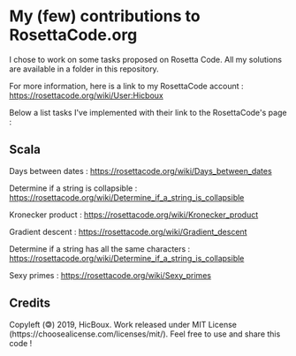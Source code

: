 <h1> My (few) contributions to RosettaCode.org</h1>

I chose to work on some tasks proposed on Rosetta Code. All my solutions are available in a folder in this repository.

For more information, here is a link to my RosettaCode account : https://rosettacode.org/wiki/User:Hicboux

Below a list tasks I've implemented with their link to the RosettaCode's page :


<h2>Scala</h2>

Days between dates : https://rosettacode.org/wiki/Days_between_dates

Determine if a string is collapsible : https://rosettacode.org/wiki/Determine_if_a_string_is_collapsible

Kronecker product : https://rosettacode.org/wiki/Kronecker_product

Gradient descent : https://rosettacode.org/wiki/Gradient_descent

Determine if a string has all the same characters : https://rosettacode.org/wiki/Determine_if_a_string_is_collapsible

Sexy primes : https://rosettacode.org/wiki/Sexy_primes



<h2>Credits</h2>
Copyleft (🄯) 2019, HicBoux. Work released under MIT License (https://choosealicense.com/licenses/mit/).
Feel free to use and share this code !
